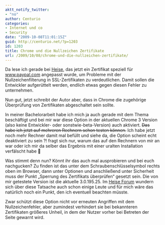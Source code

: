 ```yaml
---
aktt_notify_twitter:
- "no"
author: Centurio
categories:
- Internet und co
- Security
date: "2009-10-08T11:01:15Z"
guid: http://centurio.net/?p=1203
id: 1203
title: Chrome und die Nullzeichen Zertifikate
url: /2009/10/08/chrome-und-die-nullzeichen-zertifikate/
---
```

Da lese ich gerade bei [Heise](http://www.heise.de/security/meldung/Gefaelschtes-PayPal-Zertifikat-taeuscht-IE-Chrome-und-Safari-811918.html), das jetzt ein Zertifikat speziell für www.paypal.com angepasst wurde, um Probleme mit der Nullzeichenfilterung in SSL-Zertifikaten zu verdeutlichen. Damit sollen die Entwickler aufgerüttelt werden, endlich etwas gegen diesen Fehler zu unternehmen.

Nun gut, jetzt schreibt der Autor aber, dass in Chrome die zugehörige Überprüfung von Zertifikaten abgeschaltet sein sollte.

In meiner Bachelorarbeit habe ich mich ja auch gerade mit dem Thema beschäftigt und bei mir war diese Option in der aktuellen Chrome 3 Version (also keine Entwickler- oder sonstwie-beta-Version) auch aktiviert. <del datetime="2009-10-08T15:10:08+00:00">Das habe ich jetzt auf mehreren Rechnern schon testen können.</del> Ich habe jetzt noch mehr Rechner damit mal befüllt und siehe da, die Option scheint echt deaktiviert zu sein ?! fragt sich nur, warum das auf den Rechnern von mir an war oder ich mir da selber das Ergebnis mit einer uralten Installation verfälscht habe 🙁

Was stimmt denn nun? Könnt ihr das auch mal ausprobieren und bei euch nachgucken? Zu finden ist das unter dem Schraubenschlüsselsymbol rechts oben im Browser, dann unter Optionen und anschließend unter Sicherheit muss der Punkt &#8222;Sperrung des Zertifikats überprüfen&#8220; gesetzt sein. Die von mir getestete Version ist die aktuelle 3.0.195.25. Im [Heise Forum](http://www.heise.de/security/news/foren/S-Re-Sperrung-des-Serverzertifikats-war-bei-meinem-Chrome-schon-aktiviert/forum-167091/msg-17468711/read/) wundern sich über diese Tatsache auch schon einige Leute und für mich wäre das natürlich noch ein Punkt, den ich eventuell beachten müsste. 

Zwar schützt diese Option nicht vor erneuten Angriffen mit dem Nullzeichenfehler, aber zumindest verhindert sie bei bekannteren Zertifikaten größeres Unheil, in dem der Nutzer vorher bei Betreten der Seite gewarnt wird.